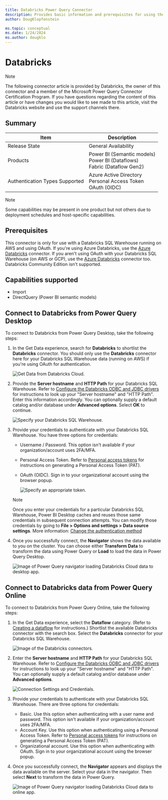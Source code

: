 ```yaml
---
title: Databricks Power Query Connector
description: Provides basic information and prerequisites for using the Power Query Databricks connector.
author: DougKlopfenstein

ms.topic: conceptual
ms.date: 1/24/2024
ms.author: dougklo
---
```


# Databricks

> [!NOTE]
>The following connector article is provided by Databricks, the owner of this connector and a member of the Microsoft Power Query Connector Certification Program. If you have questions regarding the content of this article or have changes you would like to see made to this article, visit the Databricks website and use the support channels there.

## Summary

| Item | Description |
| ---- | ----------- |
| Release State | General Availability |
| Products | Power BI (Semantic models)<br/>Power BI (Dataflows)<br/>Fabric (Dataflow Gen2) |
| Authentication Types Supported | Azure Active Directory<br/>Personal Access Token<br/> OAuth (OIDC) |

> [!NOTE]
>Some capabilities may be present in one product but not others due to deployment schedules and host-specific capabilities.

## Prerequisites

This connector is only for use with a Databricks SQL Warehouse running on AWS and using OAuth. If you're using Azure Databricks, use the [Azure Databricks](databricks-azure.md) connector. If you aren't using OAuth with your Databricks SQL Warehouse (on AWS or GCP), use the [Azure Databricks](databricks-azure.md) connector too. Databricks Community Edition isn't supported.

## Capabilities supported

* Import
* DirectQuery (Power BI semantic models)

## Connect to Databricks from Power Query Desktop

To connect to Databricks from Power Query Desktop, take the following steps:

1. In the Get Data experience, search for **Databricks** to shortlist the **Databricks** connector. You should only use the **Databricks** connector here for your Databricks SQL Warehouse data (running on AWS) if you're using OAuth for authentication.

    ![Get Data from Databricks Cloud.](./media/databricks/get-data-dbc.png)

2. Provide the **Server hostname** and **HTTP Path** for your Databricks SQL Warehouse. Refer to [Configure the Databricks ODBC and JDBC drivers](/azure/databricks/integrations/bi/jdbc-odbc-bi) for instructions to look up your "Server hostname" and "HTTP Path". Enter this information accordingly. You can optionally supply a default catalog and/or database under **Advanced options**. Select **OK** to continue.

    ![Specify your Databricks SQL Warehouse.](./media/databricks/dbc-sql-endpoint.png)

3. Provide your credentials to authenticate with your Databricks SQL Warehouse. You have three options for credentials:

    * Username / Password. This option isn't available if your organization/account uses 2FA/MFA.
    * Personal Access Token. Refer to [Personal access tokens](/azure/databricks/sql/user/security/personal-access-tokens) for instructions on generating a Personal Access Token (PAT).
    * OAuth (OIDC). Sign in to your organizational account using the browser popup.

      ![Specify an appropriate token.](./media/databricks/dbc-pat.png)

    > [!NOTE]
    > Once you enter your credentials for a particular Databricks SQL Warehouse, Power BI Desktop caches and reuses those same credentials in subsequent connection attempts. You can modify those credentials by going to **File > Options and settings > Data source settings**. More information: [Change the authentication method](../ConnectorAuthentication.md#change-the-authentication-method)

4. Once you successfully connect, the **Navigator** shows the data available to you on the cluster. You can choose either **Transform Data** to transform the data using Power Query or **Load** to load the data in Power Query Desktop.

    ![Image of Power Query navigator loading Databricks Cloud data to desktop app.](./media/databricks/navigator-with-filter.png)

## Connect to Databricks data from Power Query Online

To connect to Databricks from Power Query Online, take the following steps:

1. In the Get Data experience, select the **Dataflow** category. (Refer to [Creating a dataflow](/power-bi/transform-model/dataflows/dataflows-create) for instructions.) Shortlist the available Databricks connector with the search box. Select the **Databricks** connector for your Databricks SQL Warehouse.

    ![Image of the Databricks connectors.](./media/databricks/filtered-connectors.png)

2. Enter the **Server hostname** and **HTTP Path** for your Databricks SQL Warehouse. Refer to [Configure the Databricks ODBC and JDBC drivers](/azure/databricks/integrations/bi/jdbc-odbc-bi) for instructions to look up your "Server hostname" and "HTTP Path". You can optionally supply a default catalog and/or database under **Advanced options**.

    ![Connection Settings and Credentials.](./media/databricks/connect-setting-cred.png)

3. Provide your credentials to authenticate with your Databricks SQL Warehouse. There are three options for credentials:

    * Basic. Use this option when authenticating with a user name and password. This option isn't available if your organization/account uses 2FA/MFA.
    * Account Key. Use this option when authenticating using a Personal Access Token. Refer to [Personal access tokens](/azure/databricks/sql/user/security/personal-access-tokens) for instructions on generating a Personal Access Token (PAT).
    * Organizational account. Use this option when authenticating with OAuth. Sign in to your organizational account using the browser popup.

4. Once you successfully connect, the **Navigator** appears and displays the data available on the server. Select your data in the navigator. Then select **Next** to transform the data in Power Query.

    ![Image of Power Query navigator loading Databricks Cloud data to online app.](./media/databricks/pq-choose-data.png)
